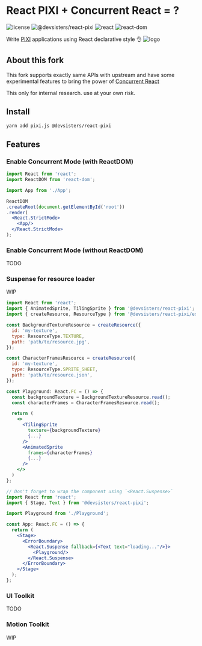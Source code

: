 # React PIXI + Concurrent React = ?

![license](https://img.shields.io/badge/license-MIT-green.svg)
![@devsisters/react-pixi](https://img.shields.io/badge/%40inlet%2Freact--pixi-v1.2.12-blue)
![react](https://img.shields.io/badge/react-v0.0.0--experimental--d7382b6c4-orange)
![react-dom](https://img.shields.io/badge/react--dom-v0.0.0--experimental--d7382b6c4-orange)

Write [PIXI](http://www.pixijs.com/) applications using React declarative style 👌
![logo](https://user-images.githubusercontent.com/17828231/61295022-6ffa6980-a7d7-11e9-9bff-e71670156cca.png)

## About this fork

This fork supports exactly same APIs with upstream and have some experimental features to bring the power of [Concurrent React](https://reactjs.org/docs/concurrent-mode-intro.html)

This only for internal research. use at your own risk.

## Install

```bash
yarn add pixi.js @devsisters/react-pixi
```

## Features

### Enable Concurrent Mode (with ReactDOM)

```jsx
import React from 'react';
import ReactDOM from 'react-dom';

import App from './App';

ReactDOM
.createRoot(document.getElementById('root'))
.render(
  <React.StrictMode>
    <App/>
  </React.StrictMode>
);
```

### Enable Concurrent Mode (without ReactDOM)

TODO

### Suspense for resource loader

WIP

```jsx
import React from 'react';
import { AnimatedSprite, TilingSprite } from '@devsisters/react-pixi';
import { createResource, ResourceType } from '@devsisters/react-pixi/experimental';

const BackgroundTextureResource = createResource({
  id: 'my-texture',
  type: ResourceType.TEXTURE,
  path: 'path/to/resource.jpg',
});

const CharacterFramesResource = createResource({
  id: 'my-texture',
  type: ResourceType.SPRITE_SHEET,
  path: 'path/to/resource.json',
});

const Playground: React.FC = () => {
  const backgroundTexture = BackgroundTextureResource.read();
  const characterFrames = CharacterFramesResource.read();

  return (
    <>
      <TilingSprite
        texture={backgroundTexture}
        {...}
      />
      <AnimatedSprite
        frames={characterFrames}
        {...}
      />
    </>
  )
};

// Don't forget to wrap the component using `<React.Suspense>`
import React from 'react';
import { Stage, Text } from '@devsisters/react-pixi';

import Playground from './Playground';

const App: React.FC = () => {
  return (
    <Stage>
      <ErrorBoundary>
        <React.Suspense fallback={<Text text="loading..."/>}>
          <Playground/>
        </React.Suspense>
      </ErrorBoundary>
    </Stage>
  );
};
```

### UI Toolkit

TODO

### Motion Toolkit

WIP

